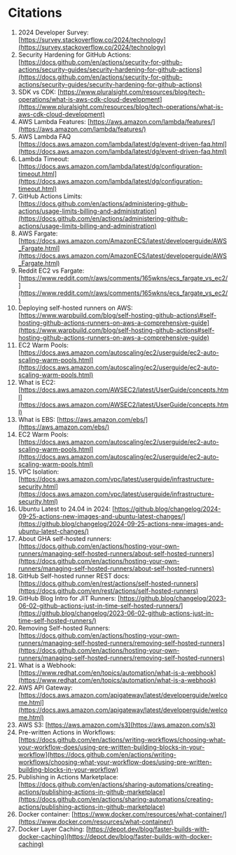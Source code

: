 # Citations

1. 2024 Developer Survey: [https://survey.stackoverflow.co/2024/technology](https://survey.stackoverflow.co/2024/technology)
2. Security Hardening for GitHub Actions: [https://docs.github.com/en/actions/security-for-github-actions/security-guides/security-hardening-for-github-actions](https://docs.github.com/en/actions/security-for-github-actions/security-guides/security-hardening-for-github-actions)
3. SDK vs CDK: [https://www.pluralsight.com/resources/blog/tech-operations/what-is-aws-cdk-cloud-development](https://www.pluralsight.com/resources/blog/tech-operations/what-is-aws-cdk-cloud-development)
4. AWS Lambda Features: [https://aws.amazon.com/lambda/features/](https://aws.amazon.com/lambda/features/)
5. AWS Lambda FAQ [https://docs.aws.amazon.com/lambda/latest/dg/event-driven-faq.html](https://docs.aws.amazon.com/lambda/latest/dg/event-driven-faq.html)
6. Lambda Timeout: [https://docs.aws.amazon.com/lambda/latest/dg/configuration-timeout.html](https://docs.aws.amazon.com/lambda/latest/dg/configuration-timeout.html)
7. GitHub Actions Limits: [https://docs.github.com/en/actions/administering-github-actions/usage-limits-billing-and-administration](https://docs.github.com/en/actions/administering-github-actions/usage-limits-billing-and-administration)
8. AWS Fargate: [https://docs.aws.amazon.com/AmazonECS/latest/developerguide/AWS_Fargate.html](https://docs.aws.amazon.com/AmazonECS/latest/developerguide/AWS_Fargate.html)
9. Reddit EC2 vs Fargate: [https://www.reddit.com/r/aws/comments/165wkns/ecs_fargate_vs_ec2/](https://www.reddit.com/r/aws/comments/165wkns/ecs_fargate_vs_ec2/)
10. Deploying self-hosted runners on AWS: [https://www.warpbuild.com/blog/self-hosting-github-actions\#self-hosting-github-actions-runners-on-aws-a-comprehensive-guide](https://www.warpbuild.com/blog/self-hosting-github-actions#self-hosting-github-actions-runners-on-aws-a-comprehensive-guide)
11. EC2 Warm Pools: [https://docs.aws.amazon.com/autoscaling/ec2/userguide/ec2-auto-scaling-warm-pools.html](https://docs.aws.amazon.com/autoscaling/ec2/userguide/ec2-auto-scaling-warm-pools.html)
12. What is EC2: [https://docs.aws.amazon.com/AWSEC2/latest/UserGuide/concepts.html](https://docs.aws.amazon.com/AWSEC2/latest/UserGuide/concepts.html)
13. What is EBS: [https://aws.amazon.com/ebs/](https://aws.amazon.com/ebs/)
14. EC2 Warm Pools: [https://docs.aws.amazon.com/autoscaling/ec2/userguide/ec2-auto-scaling-warm-pools.html](https://docs.aws.amazon.com/autoscaling/ec2/userguide/ec2-auto-scaling-warm-pools.html)
15. VPC Isolation: [https://docs.aws.amazon.com/vpc/latest/userguide/infrastructure-security.html](https://docs.aws.amazon.com/vpc/latest/userguide/infrastructure-security.html)
16. Ubuntu Latest to 24.04 in 2024: [https://github.blog/changelog/2024-09-25-actions-new-images-and-ubuntu-latest-changes/](https://github.blog/changelog/2024-09-25-actions-new-images-and-ubuntu-latest-changes/)
17. About GHA self-hosted runners: [https://docs.github.com/en/actions/hosting-your-own-runners/managing-self-hosted-runners/about-self-hosted-runners](https://docs.github.com/en/actions/hosting-your-own-runners/managing-self-hosted-runners/about-self-hosted-runners)
18. GitHub Self-hosted runner REST docs: [https://docs.github.com/en/rest/actions/self-hosted-runners](https://docs.github.com/en/rest/actions/self-hosted-runners)
19. GitHub Blog Intro for JIT Runners: [https://github.blog/changelog/2023-06-02-github-actions-just-in-time-self-hosted-runners/](https://github.blog/changelog/2023-06-02-github-actions-just-in-time-self-hosted-runners/)
20. Removing Self-hosted Runners:  
    [https://docs.github.com/en/actions/hosting-your-own-runners/managing-self-hosted-runners/removing-self-hosted-runners](https://docs.github.com/en/actions/hosting-your-own-runners/managing-self-hosted-runners/removing-self-hosted-runners)
21. What is a Webhook: [https://www.redhat.com/en/topics/automation/what-is-a-webhook](https://www.redhat.com/en/topics/automation/what-is-a-webhook)
22. AWS API Gateway: [https://docs.aws.amazon.com/apigateway/latest/developerguide/welcome.html](https://docs.aws.amazon.com/apigateway/latest/developerguide/welcome.html)
23. AWS S3: [https://aws.amazon.com/s3](https://aws.amazon.com/s3)
24. Pre-written Actions in Workflows: [https://docs.github.com/en/actions/writing-workflows/choosing-what-your-workflow-does/using-pre-written-building-blocks-in-your-workflow](https://docs.github.com/en/actions/writing-workflows/choosing-what-your-workflow-does/using-pre-written-building-blocks-in-your-workflow)
25. Publishing in Actions Marketplace: [https://docs.github.com/en/actions/sharing-automations/creating-actions/publishing-actions-in-github-marketplace](https://docs.github.com/en/actions/sharing-automations/creating-actions/publishing-actions-in-github-marketplace)
26. Docker container: [https://www.docker.com/resources/what-container/](https://www.docker.com/resources/what-container/)
27. Docker Layer Caching: [https://depot.dev/blog/faster-builds-with-docker-caching](https://depot.dev/blog/faster-builds-with-docker-caching)
